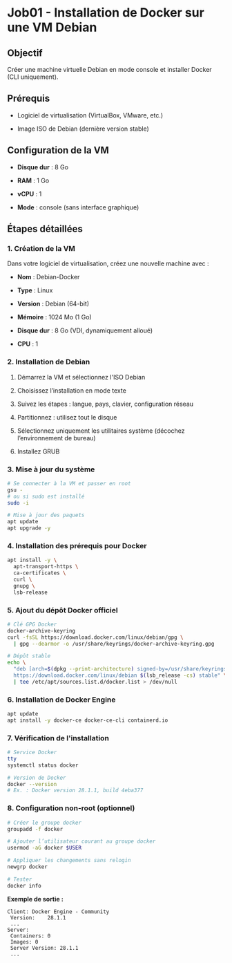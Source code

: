 
# Job01 - Installation de Docker sur une VM Debian

## Objectif

Créer une machine virtuelle Debian en mode console et installer Docker (CLI uniquement).

## Prérequis

-   Logiciel de virtualisation (VirtualBox, VMware, etc.)
    
-   Image ISO de Debian (dernière version stable)
    

## Configuration de la VM

-   **Disque dur** : 8 Go
    
-   **RAM** : 1 Go
    
-   **vCPU** : 1
    
-   **Mode** : console (sans interface graphique)
    

## Étapes détaillées

### 1. Création de la VM

Dans votre logiciel de virtualisation, créez une nouvelle machine avec :

-   **Nom** : Debian-Docker
    
-   **Type** : Linux
    
-   **Version** : Debian (64-bit)
    
-   **Mémoire** : 1024 Mo (1 Go)
    
-   **Disque dur** : 8 Go (VDI, dynamiquement alloué)
    
-   **CPU** : 1
    

### 2. Installation de Debian

1.  Démarrez la VM et sélectionnez l'ISO Debian
    
2.  Choisissez l’installation en mode texte
    
3.  Suivez les étapes : langue, pays, clavier, configuration réseau
    
4.  Partitionnez : utilisez tout le disque
    
5.  Sélectionnez uniquement les utilitaires système (décochez l’environnement de bureau)
    
6.  Installez GRUB
    

### 3. Mise à jour du système

```bash
# Se connecter à la VM et passer en root
gsu -
# ou si sudo est installé
sudo -i

# Mise à jour des paquets
apt update
apt upgrade -y

```

### 4. Installation des prérequis pour Docker

```bash
apt install -y \
  apt-transport-https \
  ca-certificates \
  curl \
  gnupg \
  lsb-release

```

### 5. Ajout du dépôt Docker officiel

```bash
# Clé GPG Docker
docker-archive-keyring
curl -fsSL https://download.docker.com/linux/debian/gpg \
  | gpg --dearmor -o /usr/share/keyrings/docker-archive-keyring.gpg

# Dépôt stable
echo \
  "deb [arch=$(dpkg --print-architecture) signed-by=/usr/share/keyrings/docker-archive-keyring.gpg] \
  https://download.docker.com/linux/debian $(lsb_release -cs) stable" \
  | tee /etc/apt/sources.list.d/docker.list > /dev/null

```

### 6. Installation de Docker Engine

```bash
apt update
apt install -y docker-ce docker-ce-cli containerd.io

```

### 7. Vérification de l'installation

```bash
# Service Docker
tty
systemctl status docker

# Version de Docker
docker --version
# Ex. : Docker version 28.1.1, build 4eba377

```

### 8. Configuration non-root (optionnel)

```bash
# Créer le groupe docker
groupadd -f docker

# Ajouter l’utilisateur courant au groupe docker
usermod -aG docker $USER

# Appliquer les changements sans relogin
newgrp docker

# Tester
docker info

```

**Exemple de sortie :**

```
Client: Docker Engine - Community
 Version:    28.1.1
 ...
Server:
 Containers: 0
 Images: 0
 Server Version: 28.1.1
 ...

```
